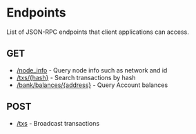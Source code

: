 # Endpoints

List of JSON-RPC endpoints that client applications can access.

## GET

* [/node_info](status.md#node-info) - Query node info such as network and id
* [/txs/{hash}](txs.md#GET) - Search transactions by hash
* [/bank/balances/{address}](bank.md) - Query Account balances 

## POST
* [/txs](txs.md#POST) - Broadcast transactions